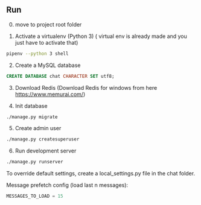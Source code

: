 
## Run ##

0. move to project root folder


1. Activate a virtualenv (Python 3) ( virtual env is already made and you just have to activate that)
```bash
pipenv --python 3 shell
```


2. Create a MySQL database
```sql
CREATE DATABASE chat CHARACTER SET utf8;
```
3. Download Redis (Download Redis for windows from here https://www.memurai.com/) 


4. Init database
```bash
./manage.py migrate
```

5. Create admin user
```bash
./manage.py createsuperuser
```

6. Run development server
```bash
./manage.py runserver
```

To override default settings, create a local_settings.py file in the chat folder.

Message prefetch config (load last n messages):
```python
MESSAGES_TO_LOAD = 15
```
